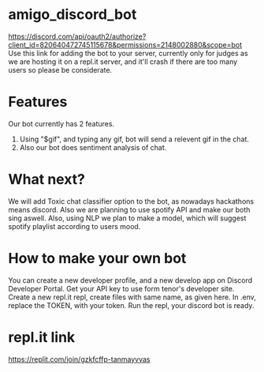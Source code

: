 # amigo_discord_bot
https://discord.com/api/oauth2/authorize?client_id=820640472745115678&permissions=2148002880&scope=bot
Use this link for adding the bot to your server, currently only for judges as we are hosting it on a repl.it server,
and it'll crash if there are too many users so please be considerate.

# Features
Our bot currently has 2 features. 
1) Using "$gif", and typing any gif, bot will send a relevent gif in the chat.
2) Also our bot does sentiment analysis of chat.

# What next?
We will add Toxic chat classifier option to the bot, as nowadays hackathons means discord. Also we are planning to use spotify API and make our both sing aswell. Also, using
NLP we plan to make a model, which will suggest spotify playlist according to users mood.

# How to make your own bot
You can create a new developer profile, and a new develop app on Discord Developer Portal. Get your API key to use form tenor's developer site.
Create a new repl.it repl, create files with same name, as given here. In .env, replace the TOKEN, with your token. Run the repl, your discord bot is ready.

# repl.it link
https://replit.com/join/gzkfcffp-tanmayvyas
